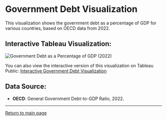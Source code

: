 # Government Debt Visualization

This visualization shows the government debt as a percentage of GDP for various countries, based on OECD data from 2022.

## Interactive Tableau Visualization:

![Government Debt as a Percentage of GDP (2022)](https://public.tableau.com/static/images/Bo/Book1_17259162460720/OECD-Debt-to-GDPRatiobyCountry/1_rss.png)

You can also view the interactive version of this visualization on Tableau Public:
[Interactive Government Debt Visualization](https://public.tableau.com/views/Book1_17259162460720/OECD-Debt-to-GDPRatiobyCountry)

## Data Source:
- **OECD**: General Government Debt-to-GDP Ratio, 2022.
---
[Return to main page](README.md)

